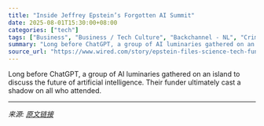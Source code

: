 ```yaml
---
title: "Inside Jeffrey Epstein’s Forgotten AI Summit"
date: 2025-08-01T15:30:00+08:00
categories: ["tech"]
tags: ["Business", "Business / Tech Culture", "Backchannel - NL", "Crime", "funding", "artificial intelligence", "research", "Backchannel"]
summary: "Long before ChatGPT, a group of AI luminaries gathered on an island to discuss the future of artificial intelligence. Their funder ultimately cast a shadow on all who attended."
source_url: "https://www.wired.com/story/epstein-files-science-tech-funding/"
---
```


Long before ChatGPT, a group of AI luminaries gathered on an island to discuss the future of artificial intelligence. Their funder ultimately cast a shadow on all who attended.

---

*来源: [原文链接](https://www.wired.com/story/epstein-files-science-tech-funding/)*
